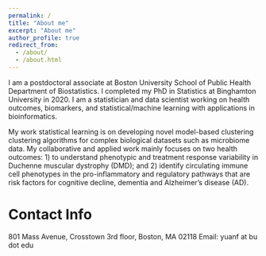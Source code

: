 ```yaml
---
permalink: /
title: "About me"
excerpt: "About me"
author_profile: true
redirect_from: 
  - /about/
  - /about.html
---
```


I am a postdoctoral associate at Boston University School of Public Health Department of Biostatistics. I completed my PhD in Statistics at Binghamton University in 2020. I am a statistician and data scientist working on health outcomes, biomarkers, and statistical/machine learning with applications in bioinformatics. 

My work statistical learning is on developing novel model-based clustering clustering algorithms for complex biological datasets such as microbiome data. My collaborative and applied work mainly focuses on two health outcomes: 1) to understand phenotypic and treatment response variability in Duchenne muscular dystrophy (DMD); and 2) identify circulating immune cell phenotypes in the pro-inflammatory and regulatory pathways that are risk factors for cognitive decline, dementia and Alzheimer’s disease (AD).

Contact Info
======
801 Mass Avenue, Crosstown 3rd floor, Boston, MA 02118
Email: yuanf at bu dot edu
